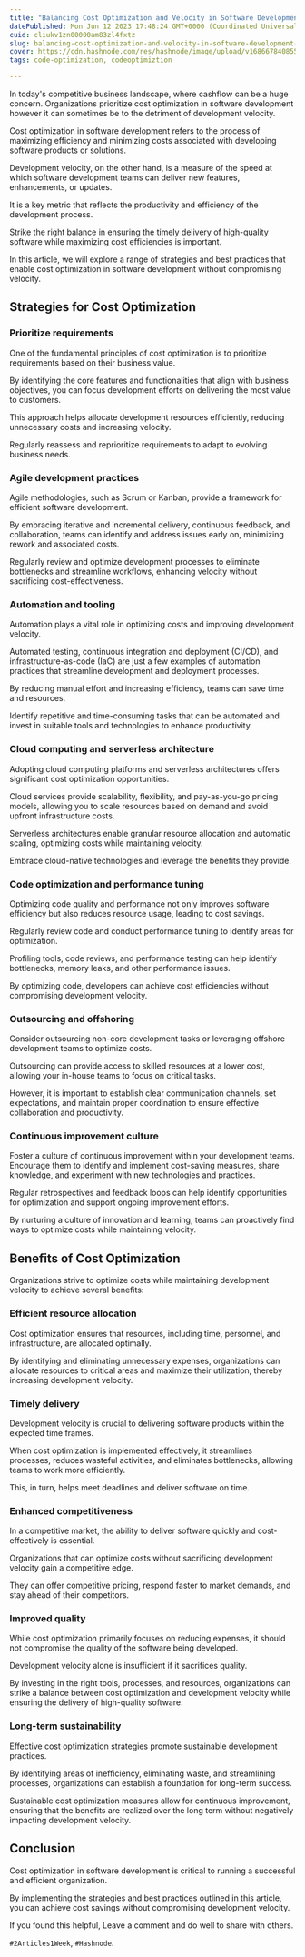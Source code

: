 ```yaml
---
title: "Balancing Cost Optimization and Velocity in Software Development: Strategies for Success"
datePublished: Mon Jun 12 2023 17:48:24 GMT+0000 (Coordinated Universal Time)
cuid: cliukv1zn00000am83zl4fxtz
slug: balancing-cost-optimization-and-velocity-in-software-development-strategies-for-success
cover: https://cdn.hashnode.com/res/hashnode/image/upload/v1686678408553/bdf43e22-34b1-4de8-9841-3fe24270e180.png
tags: code-optimization, codeoptimiztion

---
```


In today's competitive business landscape, where cashflow can be a huge concern. Organizations prioritize cost optimization in software development however it can sometimes be to the detriment of development velocity.

Cost optimization in software development refers to the process of maximizing efficiency and minimizing costs associated with developing software products or solutions.

Development velocity, on the other hand, is a measure of the speed at which software development teams can deliver new features, enhancements, or updates.

It is a key metric that reflects the productivity and efficiency of the development process.

Strike the right balance in ensuring the timely delivery of high-quality software while maximizing cost efficiencies is important.

In this article, we will explore a range of strategies and best practices that enable cost optimization in software development without compromising velocity.

## Strategies for Cost Optimization

### Prioritize requirements

One of the fundamental principles of cost optimization is to prioritize requirements based on their business value.

By identifying the core features and functionalities that align with business objectives, you can focus development efforts on delivering the most value to customers.

This approach helps allocate development resources efficiently, reducing unnecessary costs and increasing velocity.

Regularly reassess and reprioritize requirements to adapt to evolving business needs.

### Agile development practices

Agile methodologies, such as Scrum or Kanban, provide a framework for efficient software development.

By embracing iterative and incremental delivery, continuous feedback, and collaboration, teams can identify and address issues early on, minimizing rework and associated costs.

Regularly review and optimize development processes to eliminate bottlenecks and streamline workflows, enhancing velocity without sacrificing cost-effectiveness.

### Automation and tooling

Automation plays a vital role in optimizing costs and improving development velocity.

Automated testing, continuous integration and deployment (CI/CD), and infrastructure-as-code (IaC) are just a few examples of automation practices that streamline development and deployment processes.

By reducing manual effort and increasing efficiency, teams can save time and resources.

Identify repetitive and time-consuming tasks that can be automated and invest in suitable tools and technologies to enhance productivity.

### Cloud computing and serverless architecture

Adopting cloud computing platforms and serverless architectures offers significant cost optimization opportunities.

Cloud services provide scalability, flexibility, and pay-as-you-go pricing models, allowing you to scale resources based on demand and avoid upfront infrastructure costs.

Serverless architectures enable granular resource allocation and automatic scaling, optimizing costs while maintaining velocity.

Embrace cloud-native technologies and leverage the benefits they provide.

### Code optimization and performance tuning

Optimizing code quality and performance not only improves software efficiency but also reduces resource usage, leading to cost savings.

Regularly review code and conduct performance tuning to identify areas for optimization.

Profiling tools, code reviews, and performance testing can help identify bottlenecks, memory leaks, and other performance issues.

By optimizing code, developers can achieve cost efficiencies without compromising development velocity.

### Outsourcing and offshoring

Consider outsourcing non-core development tasks or leveraging offshore development teams to optimize costs.

Outsourcing can provide access to skilled resources at a lower cost, allowing your in-house teams to focus on critical tasks.

However, it is important to establish clear communication channels, set expectations, and maintain proper coordination to ensure effective collaboration and productivity.

### Continuous improvement culture

Foster a culture of continuous improvement within your development teams. Encourage them to identify and implement cost-saving measures, share knowledge, and experiment with new technologies and practices.

Regular retrospectives and feedback loops can help identify opportunities for optimization and support ongoing improvement efforts.

By nurturing a culture of innovation and learning, teams can proactively find ways to optimize costs while maintaining velocity.

## Benefits of Cost Optimization

Organizations strive to optimize costs while maintaining development velocity to achieve several benefits:

### Efficient resource allocation

Cost optimization ensures that resources, including time, personnel, and infrastructure, are allocated optimally.

By identifying and eliminating unnecessary expenses, organizations can allocate resources to critical areas and maximize their utilization, thereby increasing development velocity.

### Timely delivery

Development velocity is crucial to delivering software products within the expected time frames.

When cost optimization is implemented effectively, it streamlines processes, reduces wasteful activities, and eliminates bottlenecks, allowing teams to work more efficiently.

This, in turn, helps meet deadlines and deliver software on time.

### Enhanced competitiveness

In a competitive market, the ability to deliver software quickly and cost-effectively is essential.

Organizations that can optimize costs without sacrificing development velocity gain a competitive edge.

They can offer competitive pricing, respond faster to market demands, and stay ahead of their competitors.

### Improved quality

While cost optimization primarily focuses on reducing expenses, it should not compromise the quality of the software being developed.

Development velocity alone is insufficient if it sacrifices quality.

By investing in the right tools, processes, and resources, organizations can strike a balance between cost optimization and development velocity while ensuring the delivery of high-quality software.

### Long-term sustainability

Effective cost optimization strategies promote sustainable development practices.

By identifying areas of inefficiency, eliminating waste, and streamlining processes, organizations can establish a foundation for long-term success.

Sustainable cost optimization measures allow for continuous improvement, ensuring that the benefits are realized over the long term without negatively impacting development velocity.

## Conclusion

Cost optimization in software development is critical to running a successful and efficient organization.

By implementing the strategies and best practices outlined in this article, you can achieve cost savings without compromising development velocity.

If you found this helpful, Leave a comment and do well to share with others.

`#2Articles1Week`, `#Hashnode`.